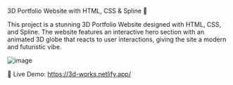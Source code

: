 3D Portfolio Website with HTML, CSS & Spline 🚀

This project is a stunning 3D Portfolio Website designed with HTML, CSS, and Spline. The website features an interactive hero section with an animated 3D globe that reacts to user interactions, giving the site a modern and futuristic vibe.

![image](https://github.com/user-attachments/assets/6017defe-f33c-4431-81e6-3a1ecb9d78e3)

🚀 Live Demo: https://3d-works.netlify.app/




